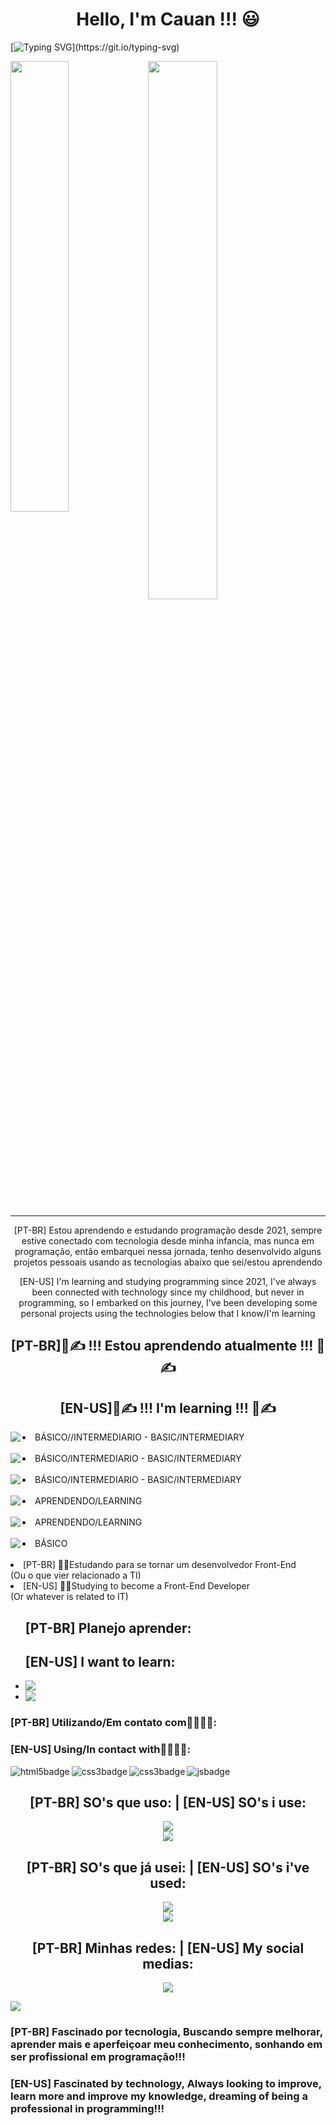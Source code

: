 <h1 align="center">Hello, I'm Cauan !!! 😃</h1>

[![Typing SVG](https://readme-typing-svg.demolab.com?font=Fira+Code&pause=1000&center=true&vCenter=true&width=800&lines=Futuro+Front-End+Web+Developer!!!;Cursando+Analise+e+Desenvolvimento+de+Sistemas!!!)](https://git.io/typing-svg)

<div>
  <img align="left" width="43%" src="https://github-readme-stats.vercel.app/api/top-langs/?username=Cauanz&layout=compact" />
  <img align="center" width="47%" src="https://github-readme-stats.vercel.app/api?username=Cauanz&show_icons=true&theme=dracula"/>
</div>
<hr>
<p align='center'>[PT-BR] Estou aprendendo e estudando programação desde 2021, sempre estive conectado com tecnologia desde minha infancia, mas nunca em programação, então embarquei nessa jornada, tenho desenvolvido alguns projetos pessoais usando as tecnologias abaixo que sei/estou aprendendo</p>

<p align='center'>[EN-US] I'm learning and studying programming since 2021, I've always been connected with technology since my childhood, but never in programming, so I embarked on this journey, I've been developing some personal projects using the technologies below that I know/I'm learning</p>

<h2 align="center"> [PT-BR]📖✍️ !!! Estou aprendendo atualmente !!! 📖✍️</h2>
<h2 align="center">[EN-US]📖✍️ !!! I'm learning !!! 📖✍️</h2>

  <li><img align="left" src="https://img.shields.io/badge/JavaScript-F7DF1E?style=for-the-badge&logo=javascript&logoColor=black"/>BÁSICO//INTERMEDIARIO - BASIC/INTERMEDIARY</li>
  <br>
   <li><img align="left" src="https://img.shields.io/badge/HTML5-E34F26?style=for-the-badge&logo=html5&logoColor=white"/>BÁSICO/INTERMEDIARIO - BASIC/INTERMEDIARY</li>
  <br>
   <li><img align="left" src="https://img.shields.io/badge/CSS3-1572B6?style=for-the-badge&logo=css3&logoColor=white"/>BÁSICO/INTERMEDIARIO - BASIC/INTERMEDIARY</li>
  <br>
    <li><img align="left" src="https://img.shields.io/badge/React-20232A?style=for-the-badge&logo=react&logoColor=61DAFB"/>APRENDENDO/LEARNING</li>
  <br>
      <li><img align="left" src="https://img.shields.io/badge/TypeScript-007ACC?style=for-the-badge&logo=typescript&logoColor=white"/>APRENDENDO/LEARNING</li>
  <br>
     <li><img align="left" src="https://img.shields.io/badge/Python-3776AB?style=for-the-badge&logo=python&logoColor=white"/>BÁSICO</li>
  <br>
  <li>[PT-BR] 👨‍💻Estudando para se tornar um desenvolvedor Front-End <br>
  (Ou o que vier relacionado a TI)</li>
    <li>[EN-US] 👨‍💻Studying to become a Front-End Developer <br>
   (Or whatever is related to IT)</li>
</ul>

<ul> <h2>[PT-BR] Planejo aprender:</h2> <h2>[EN-US] I want to learn:</h2>
  <li><img align="left" src="https://img.shields.io/badge/c%23-%23239120.svg?style=for-the-badge&logo=c-sharp&logoColor=white" /></li>
  <li><img align="left" src="https://img.shields.io/badge/php-%23777BB4.svg?style=for-the-badge&logo=php&logoColor=white" /></li>
</ul> 


### [PT-BR] Utilizando/Em contato com👨‍💻👨‍💻:
### [EN-US] Using/In contact with👨‍💻👨‍💻:

  <img align="left" alt="html5badge" src="https://img.shields.io/badge/HTML5-E34F26?style=for-the-badge&logo=html5&logoColor=white"/>
  
  <img align="left" alt="css3badge" src="https://img.shields.io/badge/CSS3-1572B6?style=for-the-badge&logo=css3&logoColor=white"/>
  
  <img align="left" alt="css3badge" src="https://img.shields.io/badge/Python-3776AB?style=for-the-badge&logo=python&logoColor=white"/>
  
  <img align="left" alt="jsbadge" src="https://img.shields.io/badge/JavaScript-323330?style=for-the-badge&logo=javascript&logoColor=F7DF1E"/>

<br>
  
  <h2 align="center">[PT-BR] SO's que uso: | [EN-US] SO's i use:</h2> 
  <div align="center"><img src="https://img.shields.io/badge/Windows%2011-%230079d5.svg?style=for-the-badge&logo=Windows%2011&logoColor=white"/></div>
  <div align="center"><img src="https://img.shields.io/badge/Ubuntu-E95420?style=for-the-badge&logo=ubuntu&logoColor=white"/></div>
  
  <h2 align="center">[PT-BR] SO's que já usei: | [EN-US] SO's i've used:</h2> 
  <div align="center"><img src="https://img.shields.io/badge/Debian-D70A53?style=for-the-badge&logo=debian&logoColor=white"/></div>
  <div align="center"><img src="https://img.shields.io/badge/Arch%20Linux-1793D1?logo=arch-linux&logoColor=fff&style=for-the-badge"/></div>
  
  <h2 align="center">[PT-BR] Minhas redes: | [EN-US] My social medias:</h2>
  <div align="center"><a href="https://www.linkedin.com/in/cauan-zelazowski-019371252/" target="_blank"><img src="https://img.shields.io/badge/linkedin-%230077B5.svg?style=for-the-badge&logo=linkedin&logoColor=white"/></a></div>

![](https://komarev.com/ghpvc/?username=Cauanz&style=for-the-badge)
  
  
  ### [PT-BR] Fascinado por tecnologia, Buscando sempre melhorar, aprender mais e aperfeiçoar meu conhecimento, sonhando em ser profissional em programação!!! 
  ### [EN-US] Fascinated by technology, Always looking to improve, learn more and improve my knowledge, dreaming of being a professional in programming!!!
